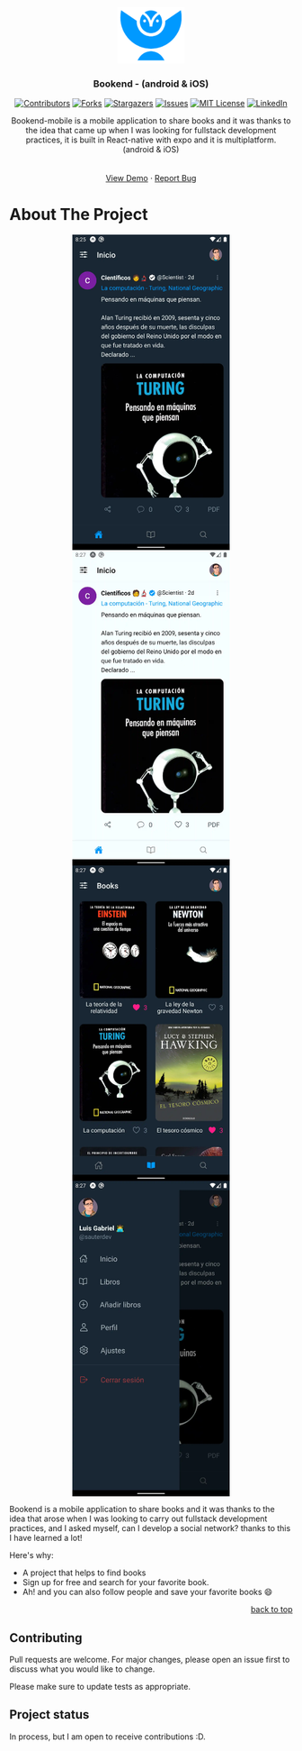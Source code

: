 <div id="top"></div>
<br />
<div align="center">
  <a href="https://bookendd.vercel.app/">
    <img src="/assets/img/bookend-logo.png" alt="nextjs" width="120" height="100">
  </a>
  <h3 align="center">Bookend - (android & iOS)</h3>
 
[![Contributors][contributors-shield]][contributors-url]
[![Forks][forks-shield]][forks-url]
[![Stargazers][stars-shield]][stars-url]
[![Issues][issues-shield]][issues-url]
[![MIT License][license-shield]][license-url]
[![LinkedIn][linkedin-shield]][linkedin-url]




  <p align="center">
Bookend-mobile is a mobile application to share books and it was thanks to the idea that came up when I was looking for fullstack development practices, it is built in React-native with expo and it is multiplatform. (android & iOS)<br />
    <br />
    <br />
    <a href="https://bookendd.vercel.app/">View Demo</a>
    ·
    <a href="https://github.com/LuiSauter/bookend-mobile/issues">Report Bug</a>
  </p>
</div>
 
# About The Project
<div align="center" style="display:flex; flex-direction:row; flex-wrap:wrap; justify-content:center;align-items: center">
  <img src="https://raw.githubusercontent.com/LuiSauter/bookend-mobile/main/assets/img/Screenshot-2-dark.webp" alt="" width="280">
  <img src="https://raw.githubusercontent.com/LuiSauter/bookend-mobile/main/assets/img/Screenshot-1-light.webp" alt="" width="280">
  <img src="https://raw.githubusercontent.com/LuiSauter/bookend-mobile/main/assets/img/Screenshot-1-dark.webp" alt="" width="280">
  <img src="https://raw.githubusercontent.com/LuiSauter/bookend-mobile/main/assets/img/Screenshot-3-dark.webp" alt="" width="280">
</div>

Bookend is a mobile application to share books and it was thanks to the idea that arose when I was looking to carry out fullstack development practices, and I asked myself, can I develop a social network? thanks to this I have learned a lot!

Here's why:
* A project that helps to find books
* Sign up for free and search for your favorite book.
* Ah! and you can also follow people and save your favorite books :smile:

<p align="right"><a href="#top">back to top</a></p>

## Contributing

Pull requests are welcome. For major changes, please open an issue first to discuss what you would like to change.

Please make sure to update tests as appropriate.

## Project status

In process, but I am open to receive contributions :D.

[contributors-shield]: https://img.shields.io/github/contributors/LuiSauter/bookend-mobile.svg?style=for-the-badge
[contributors-url]: https://github.com/LuiSauter/bookend-mobile/
[forks-shield]: https://img.shields.io/github/forks/LuiSauter/bookend-mobile.svg?style=for-the-badge
[forks-url]: https://github.com/LuiSauter/bookend-mobile/network/members
[stars-shield]: https://img.shields.io/github/stars/LuiSauter/bookend-mobile.svg?style=for-the-badge
[stars-url]: https://github.com/LuiSauter/bookend-mobile/stargazers
[issues-shield]: https://img.shields.io/github/issues/LuiSauter/bookend-mobile.svg?style=for-the-badge
[issues-url]: https://github.com/LuiSauter/bookend-mobile/issues
[license-shield]: https://img.shields.io/github/license/LuiSauter/bookend-mobile.svg?style=for-the-badge
[license-url]: https://github.com/LuiSauter/bookend-mobile/blob/main/LICENSE
[linkedin-shield]: https://img.shields.io/badge/-LinkedIn-black.svg?style=for-the-badge&logo=linkedin&colorB=555
[linkedin-url]: https://linkedin.com/in/luis-gabriel-janco/
[product-screenshot]: assets/img/bookendd.png
